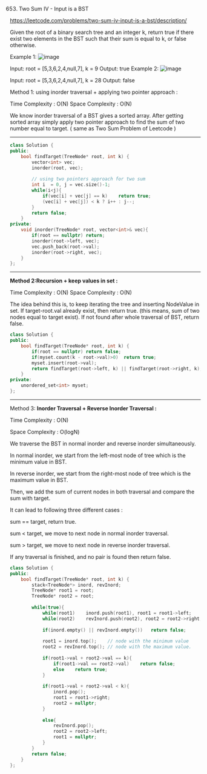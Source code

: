 653. Two Sum IV - Input is a BST

https://leetcode.com/problems/two-sum-iv-input-is-a-bst/description/

Given the root of a binary search tree and an integer k, return true if there exist two elements in the BST such that their sum is equal to k, or false otherwise.

 

Example 1:
![image](https://github.com/user-attachments/assets/58fecb80-c003-407e-9508-8cf3b967fee9)


Input: root = [5,3,6,2,4,null,7], k = 9
Output: true
Example 2:
![image](https://github.com/user-attachments/assets/dc31572a-ff98-43cc-a46a-8bebe1c83c6f)


Input: root = [5,3,6,2,4,null,7], k = 28
Output: false


Method 1:
using inorder traversal + applying two pointer approach :

Time Complexity : O(N)
Space Complexity : O(N)

We know inorder traversal of a BST gives a sorted array.
After getting sorted array simply apply two pointer approach to find the sum of two number equal to target. ( same as Two Sum Problem of Leetcode )

---


```cpp
class Solution {
public:
    bool findTarget(TreeNode* root, int k) {
        vector<int> vec;
        inorder(root, vec);
        
        // using two pointers approach for two sum
        int i  = 0, j = vec.size()-1;
        while(i<j){
            if(vec[i] + vec[j] == k)    return true;
            (vec[i] + vec[j]) < k ? i++ : j--;
        }
        return false;
    }
private:
    void inorder(TreeNode* root, vector<int>& vec){
        if(root == nullptr) return;
        inorder(root->left, vec);
        vec.push_back(root->val);
        inorder(root->right, vec);
    }
};
```
---

**Method 2:Recursion + keep values in set :**

Time Complexity : O(N)
Space Complexity : O(N)

The idea behind this is, to keep iterating the tree and inserting NodeValue in set.
If target-root.val already exist, then return true. (this means, sum of two nodes equal to target exist).
If not found after whole traversal of BST, return false.

```cpp
class Solution {
public:
    bool findTarget(TreeNode* root, int k) {
        if(root == nullptr) return false;
        if(myset.count(k - root->val)>0)  return true;
        myset.insert(root->val);
        return findTarget(root->left, k) || findTarget(root->right, k);
    }
private:
    unordered_set<int> myset;
};

```
---

Method 3:
**Inorder Traversal + Reverse Inorder Traversal :**

Time Complexity : O(N)

Space Complexity : O(logN)

We traverse the BST in normal inorder and reverse inorder simultaneously.

In normal inorder, we start from the left-most node of tree which is the minimum value in BST.

In reverse inorder, we start from the right-most node of tree which is the maximum value in BST.

Then, we add the sum of current nodes in both traversal and compare the sum with target.


It can lead to following three different cases :

sum == target, return true.

sum < target, we move to next node in normal inorder traversal.

sum > target, we move to next node in reverse inorder traversal.

If any traversal is finished, and no pair is found then return false.

```cpp
class Solution {
public:
    bool findTarget(TreeNode* root, int k) {
        stack<TreeNode*> inord, revInord;
        TreeNode* root1 = root;
        TreeNode* root2 = root;
        
        while(true){
            while(root1)    inord.push(root1), root1 = root1->left;
            while(root2)    revInord.push(root2), root2 = root2->right;
            
            if(inord.empty() || revInord.empty())   return false;
            
            root1 = inord.top();    // node with the minimum value
            root2 = revInord.top(); // node with the maximum value.
            
            if(root1->val + root2->val == k){
                if(root1->val == root2->val)    return false;
                else    return true;
            }
            
            if(root1->val + root2->val < k){
                inord.pop();
                root1 = root1->right;
                root2 = nullptr;
            }
            
            else{
                revInord.pop();
                root2 = root2->left;
                root1 = nullptr;
            }
        }
        return false;
    }
};

```

